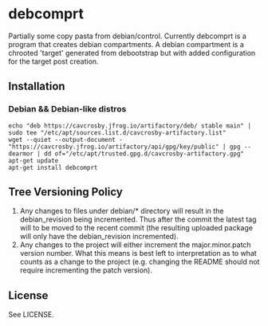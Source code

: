 # debcomprt

Partially some copy pasta from debian/control. Currently debcomprt is a
program that creates debian compartments. A debian compartment is a chrooted
'target' generated from debootstrap but with added configuration for the target
post creation.

## Installation

### Debian && Debian-like distros

```shell
echo "deb https://cavcrosby.jfrog.io/artifactory/deb/ stable main" | sudo tee "/etc/apt/sources.list.d/cavcrosby-artifactory.list"
wget --quiet --output-document - "https://cavcrosby.jfrog.io/artifactory/api/gpg/key/public" | gpg --dearmor | dd of="/etc/apt/trusted.gpg.d/cavcrosby-artifactory.gpg"
apt-get update
apt-get install debcomprt
```

## Tree Versioning Policy

1.  Any changes to files under debian/* directory will result in the debian_revision
    being incremented. Thus after the commit the latest tag will to be moved to 
    the recent commit (the resulting uploaded package will only have the
    debian_revision incremented).
2.  Any changes to the project will either increment the major.minor.patch version
    number. What this means is best left to interpretation as to what counts as a
    change to the project (e.g. changing the README should not require incrementing
    the patch version).

## License

See LICENSE.
